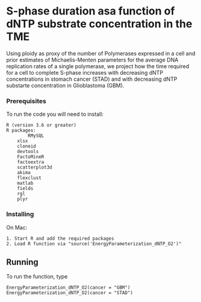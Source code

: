 # S-phase duration asa function of dNTP substrate concentration in the TME
  
Using ploidy as proxy of the number of Polymerases expressed in a cell and prior estimates of Michaelis-Menten parameters for the average DNA replication rates of a single polymerase, we project how the time required for a cell to complete S-phase increases with decreasing dNTP concentrations in stomach cancer (STAD) and with decreasing dNTP substarte concentration in Glioblastoma (GBM).

### Prerequisites

To run the code you will need to install:

```
R (version 3.6 or greater)
R packages:
        RMySQL
	xlsx
	cloneid
	devtools
	FactoMineR
	factoextra
	scatterplot3d
	akima
	flexclust
	matlab
	fields
	rgl
	plyr
```

### Installing
On Mac:

```
1. Start R and add the required packages
2. Load R function via "source('EnergyParameterization_dNTP_O2')" 
```

## Running
To run the function, type

```
EnergyParameterization_dNTP_O2(cancer = "GBM")
EnergyParameterization_dNTP_O2(cancer = "STAD")
```


